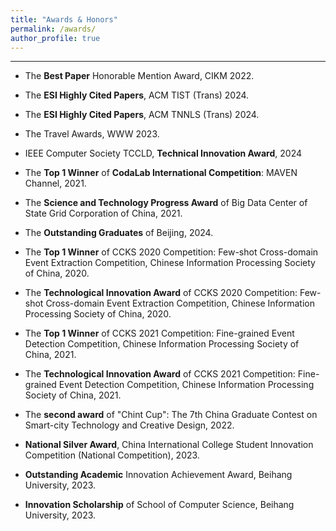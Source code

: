```yaml
---
title: "Awards & Honors"
permalink: /awards/
author_profile: true
---
```

---

* The **Best Paper** Honorable Mention Award, CIKM 2022.
  
* The **ESI Highly Cited Papers**, ACM TIST (Trans) 2024.
 
*  The **ESI Highly Cited Papers**, ACM TNNLS (Trans) 2024.
  
* The Travel Awards, WWW 2023.
  
* IEEE Computer Society TCCLD, **Technical Innovation Award**, 2024
  
* The **Top 1 Winner** of **CodaLab International Competition**: MAVEN Channel, 2021.
  
* The **Science and Technology Progress Award** of Big Data Center of State Grid Corporation of China, 2021.
  
* The **Outstanding Graduates** of Beijing, 2024.

* The **Top 1 Winner** of CCKS 2020 Competition: Few-shot Cross-domain Event Extraction Competition, Chinese Information Processing Society of China, 2020.

* The **Technological Innovation Award** of CCKS 2020 Competition: Few-shot Cross-domain Event Extraction Competition, Chinese Information Processing Society of China, 2020.

* The **Top 1 Winner** of CCKS 2021 Competition: Fine-grained Event Detection Competition, Chinese Information Processing Society of China, 2021.

* The **Technological Innovation Award** of CCKS 2021 Competition: Fine-grained Event Detection Competition, Chinese Information Processing Society of China, 2021.
  
* The **second award** of "Chint Cup": The 7th China Graduate Contest on Smart-city Technology and Creative Design, 2022.
  
* **National Silver Award**, China International College Student Innovation Competition (National Competition), 2023.
  
* **Outstanding Academic** Innovation Achievement Award, Beihang University, 2023.
  
* **Innovation Scholarship** of School of Computer Science, Beihang University, 2023.


  

